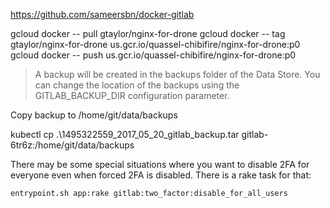 https://github.com/sameersbn/docker-gitlab

gcloud docker -- pull gtaylor/nginx-for-drone
gcloud docker -- tag gtaylor/nginx-for-drone us.gcr.io/quassel-chibifire/nginx-for-drone:p0
gcloud docker -- push us.gcr.io/quassel-chibifire/nginx-for-drone:p0

> A backup will be created in the backups folder of the Data Store. You can change the location of the backups using the GITLAB_BACKUP_DIR configuration parameter.

Copy backup to /home/git/data/backups

kubectl cp .\1495322559_2017_05_20_gitlab_backup.tar gitlab-6tr6z:/home/git/data/backups

There may be some special situations where you want to disable 2FA for everyone even when forced 2FA is disabled. There is a rake task for that:

```
entrypoint.sh app:rake gitlab:two_factor:disable_for_all_users
```